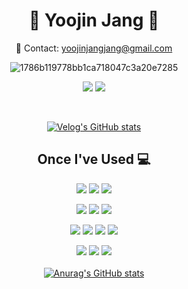 <div align="center">  
  
# 🐯 Yoojin Jang 🐯

💌 Contact: yoojinjangjang@gmail.com   
  
![1786b119778bb1ca718047c3a20e7285](https://user-images.githubusercontent.com/94024391/159898468-a8e9d61e-afee-4ddb-8f83-2a81f0dab0dd.gif)



<a href="https://hits.seeyoufarm.com"><img src="https://hits.seeyoufarm.com/api/count/incr/badge.svg?url=https%3A%2F%2Fgithub.com%2Fyoojinjangjang&count_bg=%23000000&title_bg=%23555555&icon=github.svg&icon_color=%23E7E7E7&title=github&edge_flat=false"/></a>
<a href="https://velog.io/@yoojinjangjang"><img src="https://img.shields.io/badge/Velog-3DDC84?style=flat-square&logo=Blogger&logoColor=white"/></a> 

<br>


[![Velog's GitHub stats](https://velog-readme-stats.vercel.app/api?name=yoojinjangjang)](https://velog.io/@yoojinjangjang)

<h2> Once I've Used 💻</h2>


<img src="https://img.shields.io/badge/Python-3776AB?style=for-the-badge&logo=Python&logoColor=white"> <img src="https://img.shields.io/badge/Java-007396?style=for-the-badge&logo=Java&logoColor=white"> <img src="https://img.shields.io/badge/C++-00599C?style=for-the-badge&logo=Cplusplus&logoColor=white">

<img src="https://img.shields.io/badge/HTML5-E34F26?style=for-the-badge&logo=Html5&logoColor=white"> <img src="https://img.shields.io/badge/Css-1572B6?style=for-the-badge&logo=Css3&logoColor=white"> <img src="https://img.shields.io/badge/JavaScript-F7DF1E?style=for-the-badge&logo=JavaScript&logoColor=white">  

<img src="https://img.shields.io/badge/MySql-479A1?style=for-the-badge&logo=MySql&logoColor=white"> <img src="https://img.shields.io/badge/AMAZONAWS-232F3E?style=for-the-badge&logo=AmazonAWS&logoColor=white"> <img src="https://img.shields.io/badge/Unity-FFFFF8?style=for-the-badge&logo=Unity&logoColor=black"> <img src="https://img.shields.io/badge/Spring-6DB33F?style=for-the-badge&logo=Spring&logoColor=white">
 

<img src="https://img.shields.io/badge/Git-F05032?style=for-the-badge&logo=Git&logoColor=white"> <img src="https://img.shields.io/badge/Github-181717?style=for-the-badge&logo=Github&logoColor=white"> <img src="https://img.shields.io/badge/Linux-FCC624?style=for-the-badge&logo=Linux&logoColor=white"> 
  <br><br>
  [![Anurag's GitHub stats](https://github-readme-stats.vercel.app/api?username=yoojinjangjang)](https://github.com/yoojinjangjang/github-readme-stats)





</div>


<!--
**yoojinjangjang/yoojinjangjang** is a ✨ _special_ ✨ repository because its `README.md` (this file) appears on your GitHub profile.

Here are some ideas to get you started:

- 🔭 I’m currently working on ...
- 🌱 I’m currently learning ...
- 👯 I’m looking to collaborate on ...
- 🤔 I’m looking for help with ...
- 💬 Ask me about ...
- 📫 How to reach me: ...
- 😄 Pronouns: ...
- ⚡ Fun fact: ...
-->
